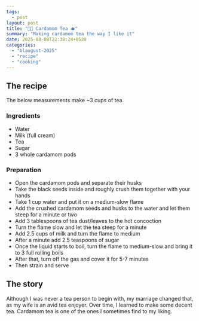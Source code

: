 ```yaml
---
tags:
  - post
layout: post
title: "👨‍🍳 Cardamom Tea 🫖"
summary: "Making cardamom tea the way I like it"
date: 2025-08-08T22:38:24+0530
categories:
  - "blaugust-2025"
  - "recipe"
  - "cooking"
---
```


## The recipe

The below measurements make ~3 cups of tea.

### Ingredients

- Water
- Milk (full cream)
- Tea
- Sugar
- 3 whole cardamom pods

### Preparation

- Open the cardamom pods and separate their husks
- Take the black seeds inside and roughly crush them together with your hands
- Take 1 cup water and put it on a medium-slow flame
- Add the crushed cardamom seeds and husks to the water and let them steep for a minute or two
- Add 3 tablespoons of tea dust/leaves to the hot concoction
- Turn the flame slow and let the tea steep for a minute
- Add 2.5 cups of milk and turn the flame to medium
- After a minute add 2.5 teaspoons of sugar
- Once the liquid starts to boil, turn the flame to medium-slow and bring it to 3 full rolling boils
- After that, turn off the gas and cover it for 5-7 minutes
- Then strain and serve

## The story

Although I was never a tea person to begin with, my marriage changed that, as my wife is an avid tea enjoyer. Over time, I learned to make some decent tea. Cardamom tea is one of the ones I sometimes find to my liking.
